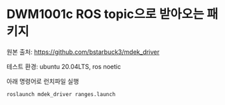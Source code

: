 # DWM1001c ROS topic으로 받아오는 패키지

원본 출처: https://github.com/bstarbuck3/mdek_driver

테스트 환경: ubuntu 20.04LTS, ros noetic 

아래 명령어로 런치파일 실행

    roslaunch mdek_driver ranges.launch

  
